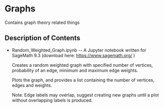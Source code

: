 # Graphs
Contains graph theory related things

Description of Contents
------------------------------------------------
* Random_Weighted_Graph.ipynb -- A Jupyter notebook written for SageMath 9.3 (download here: https://www.sagemath.org/ )
    
    Creates a random weighted graph with specified number of vertices, probability of an edge, minimum and maximum edge weights.
    
    Plots the graph, and provides a list containing the number of vertices, edges and weights.
    
    Note: Edge labels may overlap, suggest creating new graphs until a plot without overlapping labels is produced.
